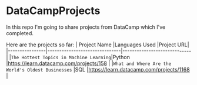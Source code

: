 # DataCampProjects

In this repo I'm going to share projects from DataCamp which I've completed.  

Here are the projects so far:
|    Project Name |Languages Used                  |Project URL|
|----------------|-------------------------------|-----------------------------|
|`The Hottest Topics in Machine Learning`|Python            |https://learn.datacamp.com/projects/158            |
|`What and Where Are the World's Oldest Businesses` |SQL            |https://learn.datacamp.com/projects/1168            |

